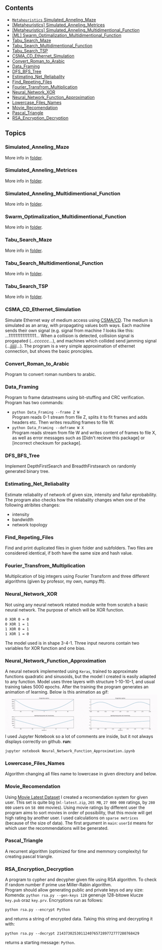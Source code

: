 ## Contents
* [`Metaheuristics` Simulated_Anneling_Maze](#Simulated_Anneling_Maze)
* [[Metaheuristics] Simulated_Anneling_Metrices](#Simulated_Anneling_Metrices)
* [[Metaheuristics] Simulated_Anneling_Multidimentional_Function](#Simulated_Anneling_Multidimentional_Function)
* [[ML] Swarm_Optimalization_Multidimentional_Function](#Swarm_Optimalization_Multidimentional_Function)
* [Tabu_Search_Maze](#Tabu_Search_Maze)
* [Tabu_Search_Multidimentional_Function](#Tabu_Search_Multidimentional_Function)
* [Tabu_Search_TSP](#Tabu_Search_TSP)
* [CSMA_CD_Ethernet_Simulation](#CSMA_CD_Ethernet_Simulation)
* [Convert_Roman_to_Arabic](#Convert_Roman_to_Arabic)
* [Data_Framing](#Data_Framing)
* [DFS_BFS_Tree](#DFS_BFS_Tree)
* [Estimating_Net_Reliabality](#Estimating_Net_Reliabality)
* [Find_Repeting_Files](#Find_Repeting_Files)
* [Fourier_Transfrom_Multiplication](#Fourier_Transfrom_Multiplication)
* [Neural_Network_XOR](#Neural_Network_XOR)
* [Neural_Network_Function_Approximation](#Neural_Network_Function_Approximation)
* [Lowercase_Files_Names](#Lowercase_Files_Names)
* [Movie_Recomendation](#Movie_Recomendation)
* [Pascal_Triangle](#Pascal_Triangle)
* [RSA_Encryption_Decryption](#RSA_Encryption_Decryption)

## Topics
### Simulated_Anneling_Maze
More info in [folder](Simulated_Anneling_Maze).
### Simulated_Anneling_Metrices
More info in [folder](Simulated_Anneling_Metrices).
### Simulated_Anneling_Multidimentional_Function
More info in [folder](Simulated_Anneling_Multidimentional_Function).
### Swarm_Optimalization_Multidimentional_Function
More info in [folder](Swarm_Optimalization_Multidimentional_Function).
### Tabu_Search_Maze
More info in [folder](Tabu_Search_Maze).
### Tabu_Search_Multidimentional_Function
More info in [folder](Tabu_Search_Multidimentional_Function).
### Tabu_Search_TSP
More info in [folder](Tabu_Search_TSP).

### CSMA_CD_Ethernet_Simulation
Simulate Ethernet way of medium access using [CSMA/CD](https://pl.wikipedia.org/wiki/CSMA/CD). The medium is simulated as an array, with propagating values both ways. Each machine sends their own signal (e.g. signal from machine *1* looks like this: *...1111111111111111...* When a collision is detected, collisiion signal is progapated (*...cccccc...*), and machines which collided send jamming signal (*...jjjjjj...*). The program is a very simple approximation of ethernet connection, but shows the basic pronciples.

### Convert_Roman_to_Arabic
Program to convert roman numbers to arabic.

### Data_Framing
Program to frame datastreams using bit-stuffing and CRC verification. Program has two commands:
* `python Data_Framing --frame Z W` <br/>
Program reads 0-1 stream from file Z, splits it to fit frames and adds headers etc. Then writes resulting frames to file W.
* `python Data_Framing --deframe W X` <br/>
Program reads stream from file W and writes content of frames to file X, as well as error messages such as [Didn't recieve this package] or [incorrect checksum for package].

### DFS_BFS_Tree
Implement DepthFirstSearch and BreadthFirstsearch on randomly generated binary tree.

### Estimating_Net_Reliabality
Estimate reliabality of network of given size, intensity and failur eprobability. The program also checks how the reliabality changes when one of the following atribites changes:
* intensity
* bandwidth
* network topology

### Find_Repeting_Files
Find and print duplicated files in given folder and subfolders. Two files are considered identical, if both have the same size and hash value.

### Fourier_Transfrom_Multiplication
Multiplication of big integers using Fourier Transform and three different algorithms (given by profesor, my own, numpy.fft).

### Neural_Network_XOR
Not using any neural network related module write from scratch a basic neural network. The purpose of which will be XOR function.
```
0 XOR 0 = 0
0 XOR 1 = 1
1 XOR 0 = 1
1 XOR 1 = 0
```
The model used is in shape 3-4-1. Three input neurons contain two variables for XOR function and one bias.

### Neural_Network_Function_Approximation
A neural network implemented using `Keras`, trained to approximate functions quadratic and sinusoids, but the model I created is easily adapted to any function. Model uses three layers with structure 1-10-10-1, and usual training takes 5000 epochs. After the training the program generates an animation of learning. Below is this animation as gif:
![Nwural Network learning preview](imgs/neural-network.gif)
I used Jupyter Notebook so a lot of comments are inside, but it not always displays correctly on github.
**run:**<br/>
```
jupyter notebook Neural_Network_Function_Approximation.ipynb
```

### Lowercase_Files_Names
Algorithm changing all files name to lowercase in given directory and below.

### Movie_Recomendation
Using [Movie Latest Dataset](https://grouplens.org/datasets/movielens/latest/) I created a recomendation system for given user. This set is quite big (`ml-latest.zip`, `265 MB`, `27 000 000` ratings, by `280 000` users on `58 000` movies). Using movie ratings by different user the program aims to sort movies in order of possibility, that this movie will get high rating by another user. I used calculations on `sparse metrices` (because of the size of data). The first argument in `main`: `userId` means for which user the recommendations will be generated.

### Pascal_Triangle
A recurrent algorithm (optimized for time and memmory complexity) for creating pascal triangle.

### RSA_Encryption_Decryption
A program to cypher and decypher given file using RSA algorithm. To check if random number if prime use Miller-Rabin algorithm.<br/>
Program should allow generating public and private keys od any size:
Komenda: `python rsa.py --gen-keys 128` generuje 128-bitowe klucze `key.pub` oraz `key.prv`.
Encryptions run as follows:
```
python rsa.py --encrypt Python
```
and returns a string of encrypted data. Taking this string and decrypting it with:
```
python rsa.py --decrypt 21437302530112407657289772777280768429
```
returns a starting message: `Python`.
